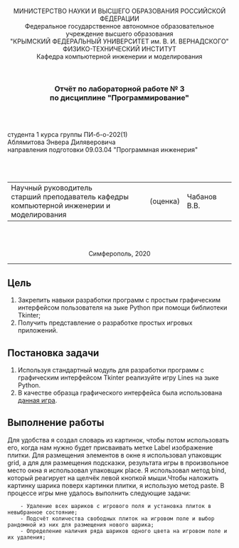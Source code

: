 <p align="center">МИНИСТЕРСТВО НАУКИ  И ВЫСШЕГО ОБРАЗОВАНИЯ РОССИЙСКОЙ ФЕДЕРАЦИИ<br>
Федеральное государственное автономное образовательное учреждение высшего образования<br>
"КРЫМСКИЙ ФЕДЕРАЛЬНЫЙ УНИВЕРСИТЕТ им. В. И. ВЕРНАДСКОГО"<br>
ФИЗИКО-ТЕХНИЧЕСКИЙ ИНСТИТУТ<br>
Кафедра компьютерной инженерии и моделирования</p>
<br>

<h3 align="center">Отчёт по лабораторной работе № 3<br> по дисциплине "Программирование"</h3>

<br>

<br>

<p>студента 1 курса группы ПИ-б-о-202(1)<br>
Аблямитова Энвера Диляверовича<br>
направления подготовки 09.03.04 "Программная инженерия"</p>

<br>

<br>

<table>
<tr><td>Научный руководитель<br> старший преподаватель кафедры<br> компьютерной инженерии и моделирования</td>
<td>(оценка)</td>
<td>Чабанов В.В.</td>
</tr>
</table>

<br>

<br>

<p align="center">Симферополь, 2020</p>
<hr>

## Цель

1. Закрепить навыки разработки программ с простым графическим интерфейсом пользователя на зыке Python при помощи библиотеки Tkinter;
2. Получить представление о разработке простых игровых приложений.

## Постановка задачи

1. Используя стандартный модуль для разработки программ с графическим интерфейсом Tkinter реализуйте игру Lines на зыке Python.
2. В качестве образца графического интерфейса была использована [данная игра](http://game-shariki.ru/linii-2).

## Выполнение работы
Для удобства я создал словарь из картинок, чтобы потом использовать его, когда нам нужно будет присваивать метке Label изображение плитки. Для размещения элементов в окне я использовал упаковщик grid, а для для размещения подсказки, результата игры в произвольное место окна я использовал упаковщик place. Я использовал метод bind, который реагирует на щелчёк левой кнопкой мыши.Чтобы наложить картинку шарика поверх картинки плитки, я использую метод paste.
В процессе игры мне удалось выполнить следующие задачи:

        - Удаление всех шариков с игрового поля и установка плиток в невыбранное состояние;
        - Подсчёт количества свободных плиток на игровом поле и выбор рандомной из них для размещения нового шарика;
        - Определение наличия ряда шариков одного цвета на игровом поле и их удаления;

